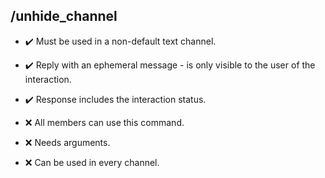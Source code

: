 ## /unhide_channel

- :heavy_check_mark: Must be used in a non-default text channel.
- :heavy_check_mark: Reply with an ephemeral message - is only visible to the user of the interaction.
- :heavy_check_mark: Response includes the interaction status.

- :x: All members can use this command.
- :x: Needs arguments.
- :x: Can be used in every channel.